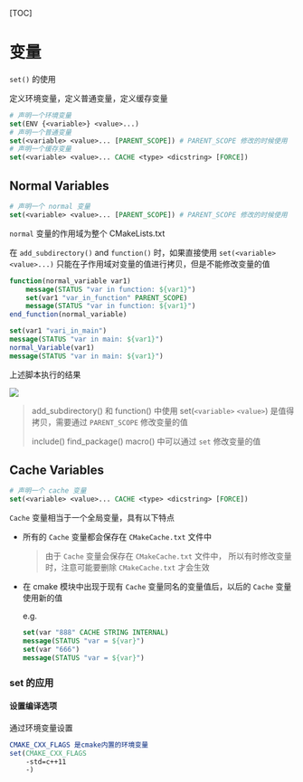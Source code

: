 [TOC]

# 变量

`set()` 的使用

定义环境变量，定义普通变量，定义缓存变量
```cmake
# 声明一个环境变量
set(ENV {<variable>} <value>...)
# 声明一个普通变量
set(<variable> <value>... [PARENT_SCOPE]) # PARENT_SCOPE 修改的时候使用
# 声明一个缓存变量
set(<variable> <value>... CACHE <type> <dicstring> [FORCE])
```
## Normal Variables

```cmake
# 声明一个 normal 变量
set(<variable> <value>... [PARENT_SCOPE]) # PARENT_SCOPE 修改的时候使用
```

`normal` 变量的作用域为整个 CMakeLists.txt

在 `add_subdirectory()` and `function()` 时，如果直接使用 `set(<variable> <value>...)` 只能在子作用域对变量的值进行拷贝，但是不能修改变量的值

```cmake
function(normal_variable var1)
	message(STATUS "var in function: ${var1}")
	set(var1 "var_in_function" PARENT_SCOPE)
    message(STATUS "var in function: ${var1}")
end_function(normal_variable)

set(var1 "vari_in_main")
message(STATUS "var in main: ${var1}")
normal_Variable(var1)
message(STATUS "var in main: ${var1}")
```

上述脚本执行的结果

<img src="../.picture/3.build/cmake_normal_variable.png">

> add_subdirectory() 和 function() 中使用 set(`<variable>` `<value>`) 是值得拷贝，需要通过 `PARENT_SCOPE` 修改变量的值
>
> include() find_package() macro() 中可以通过 `set` 修改变量的值

## Cache Variables

```cmake
# 声明一个 cache 变量
set(<variable> <value>... CACHE <type> <dicstring> [FORCE])
```

`Cache` 变量相当于一个全局变量，具有以下特点

+ 所有的 `Cache` 变量都会保存在 `CMakeCache.txt` 文件中

  > 由于 `Cache` 变量会保存在 `CMakeCache.txt` 文件中， 所以有时修改变量时，注意可能要删除 `CMakeCache.txt` 才会生效
  >
+ 在 cmake 模块中出现于现有 `Cache` 变量同名的变量值后，以后的 `Cache` 变量使用新的值

  e.g.

  ```cmake
  set(var "888" CACHE STRING INTERNAL)
  message(STATUS "var = ${var}")
  set(var "666")
  message(STATUS "var = ${var}")
  ```

### set 的应用
#### 设置编译选项
通过环境变量设置
```cmake
CMAKE_CXX_FLAGS 是cmake内置的环境变量
set(CMAKE_CXX_FLAGS
    -std=c++11
    -)
```

